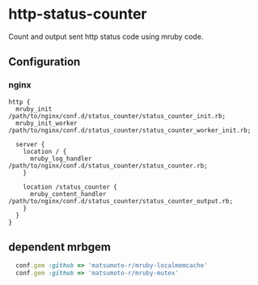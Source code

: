# http-status-counter

Count and output sent http status code using mruby code.

## Configuration

### nginx

```nginx
http {
  mruby_init /path/to/nginx/conf.d/status_counter/status_counter_init.rb;
  mruby_init_worker /path/to/nginx/conf.d/status_counter/status_counter_worker_init.rb;

  server {
    location / {
      mruby_log_handler /path/to/nginx/conf.d/status_counter/status_counter.rb;
    }

    location /status_counter {
      mruby_content_handler /path/to/nginx/conf.d/status_counter/status_counter_output.rb;
    }
  }
}
```

## dependent mrbgem

```ruby
  conf.gem :github => 'matsumoto-r/mruby-localmemcache'
  conf.gem :github => 'matsumoto-r/mruby-mutex'
```
